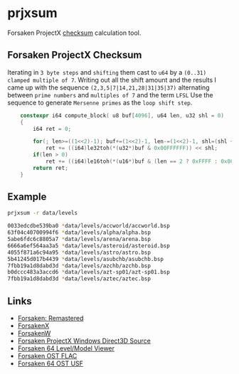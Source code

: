 # prjxsum
Forsaken ProjectX [checksum](https://github.com/jopadan/prjxsum/wiki/Checksum) calculation tool.

## Forsaken ProjectX Checksum ##

Iterating in `3 byte steps` and `shifting` them cast to `u64` by a `(0..31) clamped multiple of 7`.
Writing out all the shift amount and the results I came up with the sequence
`(2,3,5|7|14,21,28|31|35|37)` alternating between `prime numbers` and `multiples of 7` and the term `LFSL`
Use the sequence to generate `Mersenne primes` as the `loop shift step`.

```cpp
    constexpr i64 compute_block( u8 buf[4096], u64 len, u32 shl = 0)
    {
        i64 ret = 0;

        for(; len>=((1<<2)-1); buf+=(1<<2)-1, len-=(1<<2)-1, shl=(shl + ((1<<3)-1)) % (1<<5))
            ret += ((i64)le32toh(*(u32*)buf & 0x00FFFFFF)) << shl;
        if(len > 0)
            ret += ((i64)le16toh(*(u16*)buf & (len == 2 ? 0xFFFF : 0x00FF))) << shl;
        return ret;  
    }
```
## Example ##
```sh
prjxsum -r data/levels

0033edcdbe539ba0 *data/levels/accworld/accworld.bsp
63f04c40700994f6 *data/levels/alpha/alpha.bsp
5abe6fdc6c8805a7 *data/levels/arena/arena.bsp
6666a6ef564aa3a5 *data/levels/asteroid/asteroid.bsp
4055f871a6c94a95 *data/levels/astro/astro.bsp
5b41245d017b4439 *data/levels/asubchb/asubchb.bsp
7fbb19a1d8dabd3d *data/levels/azchb/azchb.bsp
b0dccc483a3accd6 *data/levels/azt-sp01/azt-sp01.bsp
7fbb19a1d8dabd3d *data/levels/aztec/aztec.bsp
```
## Links ##
- [Forsaken: Remastered](https://www.mobygames.com/game/111883/forsaken-remastered/)
- [ForsakenX](https://github.com/ForsakenX)
- [ForsakenW](https://github.com/ForsakenW)
- [Forsaken ProjectX Windows Direct3D Source](https://github.com/commercial-game-sources/forsaken)
- [Forsaken 64 Level/Model Viewer](https://github.com/hack64-net/rotm/tree/master/forsaken_64)
- [Forsaken OST FLAC](https://downloads.khinsider.com/game-soundtracks/album/forsaken-the-music)
- [Forsaken 64 OST USF](https://www.zophar.net/music/nintendo-64-usf/forsaken-64)
